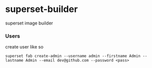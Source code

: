 # superset-builder
superset image builder

### Users
create user like so
```
superset fab create-admin --username admin --firstname Admin --lastname Admin --email dev@github.com --password <pass>

```
